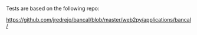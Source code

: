 Tests are based on the following repo:

https://github.com/jredrejo/bancal/blob/master/web2py/applications/bancal/